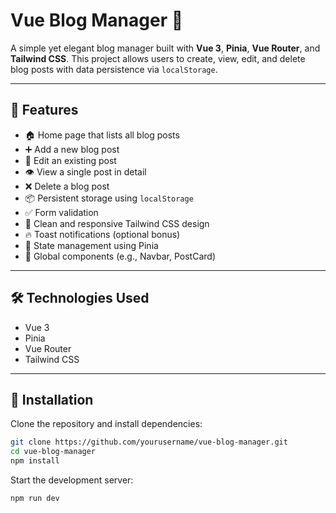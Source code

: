 # Vue Blog Manager 📝

A simple yet elegant blog manager built with **Vue 3**, **Pinia**, **Vue Router**, and **Tailwind CSS**. This project allows users to create, view, edit, and delete blog posts with data persistence via `localStorage`.

---

## 🌟 Features

- 🏠 Home page that lists all blog posts
- ➕ Add a new blog post
- 📝 Edit an existing post
- 👁️ View a single post in detail
- ❌ Delete a blog post
- 📦 Persistent storage using `localStorage`
- ✅ Form validation
- 🚀 Clean and responsive Tailwind CSS design
- 🔥 Toast notifications (optional bonus)
- 🧠 State management using Pinia
- 🧩 Global components (e.g., Navbar, PostCard)

---
## 🛠 Technologies Used
- Vue 3
- Pinia
- Vue Router
- Tailwind CSS

---

## 🚀 Installation

Clone the repository and install dependencies:

```bash
git clone https://github.com/yourusername/vue-blog-manager.git
cd vue-blog-manager
npm install

```
Start the development server:

```bash
npm run dev
```
